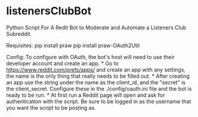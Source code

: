 # listenersClubBot
Python Script For A Redit Bot to Moderate and Automate a Listeners Club Subreddit.

Requisites:
	pip install praw
	pip install praw-OAuth2Util

Config:
	To configure with OAuth, the bot's host will need to use their developer account and create an app. 
		* Go to https://www.reddit.com/prefs/apps/ and create an app with any settings, the name is the only thing that really needs to be filled out. 
		* After creating an app use the string under the name as the client_id, and the "secret" is the client_secret. Configure these in the ./config/oauth.ini file and the bot is ready to be run. 
		* At first run a Reddit page will open and ask for authentication with the script. Be sure to be logged in as the username that you want the script to be posting as.